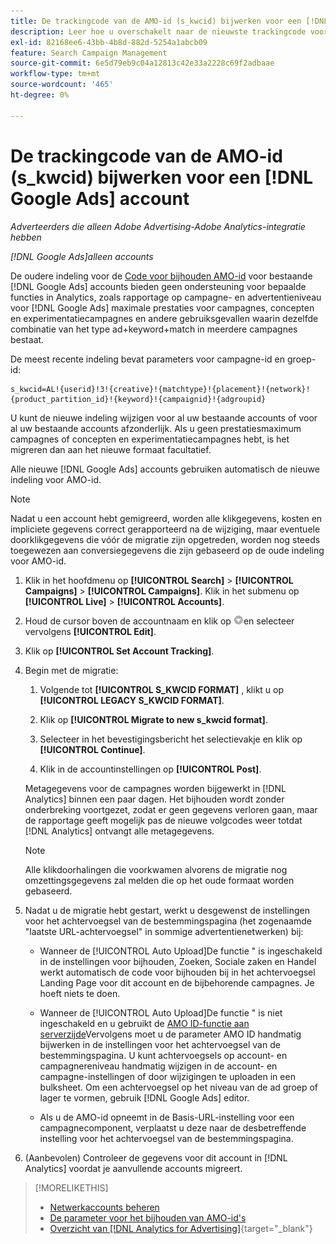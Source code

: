```yaml
---
title: De trackingcode van de AMO-id (s_kwcid) bijwerken voor een [!DNL Google Ads] account
description: Leer hoe u overschakelt naar de nieuwste trackingcode voor AMO-id's voor een [!DNL Google Ads] account.
exl-id: 82168ee6-43bb-4b8d-882d-5254a1abcb09
feature: Search Campaign Management
source-git-commit: 6e5d79eb9c04a12813c42e33a2228c69f2adbaae
workflow-type: tm+mt
source-wordcount: '465'
ht-degree: 0%

---
```


# De trackingcode van de AMO-id (s_kwcid) bijwerken voor een [!DNL Google Ads] account

*Adverteerders die alleen Adobe Advertising-Adobe Analytics-integratie hebben*

*[!DNL Google Ads]alleen accounts*

De oudere indeling voor de [Code voor bijhouden AMO-id](/help/search-social-commerce/tracking/skwcid-tracking-parameter.md) voor bestaande [!DNL Google Ads] accounts bieden geen ondersteuning voor bepaalde functies in Analytics, zoals rapportage op campagne- en advertentieniveau voor [!DNL Google Ads] maximale prestaties voor campagnes, concepten en experimentatiecampagnes en andere gebruiksgevallen waarin dezelfde combinatie van het type ad+keyword+match in meerdere campagnes bestaat.

De meest recente indeling bevat parameters voor campagne-id en groep-id:

```
s_kwcid=AL!{userid}!3!{creative}!{matchtype}!{placement}!{network}!{product_partition_id}!{keyword}!{campaignid}!{adgroupid}
```

U kunt de nieuwe indeling wijzigen voor al uw bestaande accounts of voor al uw bestaande accounts afzonderlijk. Als u geen prestatiesmaximum campagnes of concepten en experimentatiecampagnes hebt, is het migreren dan aan het nieuwe formaat facultatief.

Alle nieuwe [!DNL Google Ads] accounts gebruiken automatisch de nieuwe indeling voor AMO-id.

>[!NOTE]
>
>Nadat u een account hebt gemigreerd, worden alle klikgegevens, kosten en impliciete gegevens correct gerapporteerd na de wijziging, maar eventuele doorklikgegevens die vóór de migratie zijn opgetreden, worden nog steeds toegewezen aan conversiegegevens die zijn gebaseerd op de oude indeling voor AMO-id.

1. Klik in het hoofdmenu op **[!UICONTROL Search]** \> **[!UICONTROL Campaigns]** \> **[!UICONTROL Campaigns]**. Klik in het submenu op **[!UICONTROL Live]** \> **[!UICONTROL Accounts]**.

1. Houd de cursor boven de accountnaam en klik op ![pijlvervolgkeuzepictogram](/help/search-social-commerce/assets/arrow-dropdown-menu.png)en selecteer vervolgens **[!UICONTROL Edit]**.

1. Klik op **[!UICONTROL Set Account Tracking]**.

1. Begin met de migratie:

   1. Volgende tot **[!UICONTROL S_KWCID FORMAT]** , klikt u op **[!UICONTROL LEGACY S_KWCID FORMAT]**.

   1. Klik op **[!UICONTROL Migrate to new s_kwcid format]**.

   1. Selecteer in het bevestigingsbericht het selectievakje en klik op **[!UICONTROL Continue]**.

   1. Klik in de accountinstellingen op **[!UICONTROL Post]**.

   Metagegevens voor de campagnes worden bijgewerkt in [!DNL Analytics] binnen een paar dagen. Het bijhouden wordt zonder onderbreking voortgezet, zodat er geen gegevens verloren gaan, maar de rapportage geeft mogelijk pas de nieuwe volgcodes weer totdat [!DNL Analytics] ontvangt alle metagegevens.

   >[!NOTE]
   >
   >Alle klikdoorhalingen die voorkwamen alvorens de migratie nog omzettingsgegevens zal melden die op het oude formaat worden gebaseerd.

1. Nadat u de migratie hebt gestart, werkt u desgewenst de instellingen voor het achtervoegsel van de bestemmingspagina (het zogenaamde &quot;laatste URL-achtervoegsel&quot; in sommige advertentienetwerken) bij:

   * Wanneer de [!UICONTROL Auto Upload]De functie &quot; is ingeschakeld in de instellingen voor bijhouden, Zoeken, Sociale zaken en Handel werkt automatisch de code voor bijhouden bij in het achtervoegsel Landing Page voor dit account en de bijbehorende campagnes. Je hoeft niets te doen.

   * Wanneer de [!UICONTROL Auto Upload]De functie &quot; is niet ingeschakeld en u gebruikt de [AMO ID-functie aan serverzijde](/help/search-social-commerce/tracking/skwcid-tracking-parameter.md)Vervolgens moet u de parameter AMO ID handmatig bijwerken in de instellingen voor het achtervoegsel van de bestemmingspagina. U kunt achtervoegsels op account- en campagnereniveau handmatig wijzigen in de account- en campagne-instellingen of door wijzigingen te uploaden in een bulksheet. Om een achtervoegsel op het niveau van de ad groep of lager te vormen, gebruik [!DNL Google Ads] editor.

   * Als u de AMO-id opneemt in de Basis-URL-instelling voor een campagnecomponent, verplaatst u deze naar de desbetreffende instelling voor het achtervoegsel van de bestemmingspagina.

1. (Aanbevolen) Controleer de gegevens voor dit account in [!DNL Analytics] voordat je aanvullende accounts migreert.

>[!MORELIKETHIS]
>
>* [Netwerkaccounts beheren](ad-network-account-manage.md)
>* [De parameter voor het bijhouden van AMO-id&#39;s](/help/search-social-commerce/tracking/skwcid-tracking-parameter.md)
>* [Overzicht van [!DNL Analytics for Advertising]](https://experienceleague.adobe.com/docs/advertising/integrations/home.html){target="_blank"}
